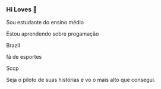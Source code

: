 ### Hi Loves 👋 

 Sou estudante do ensino médio 

 Estou aprendendo sobre progamação 

 Brazil

 fã de esportes

 Sccp

Seja o piloto de suas histórias e vo o mais alto que consegui.
 

